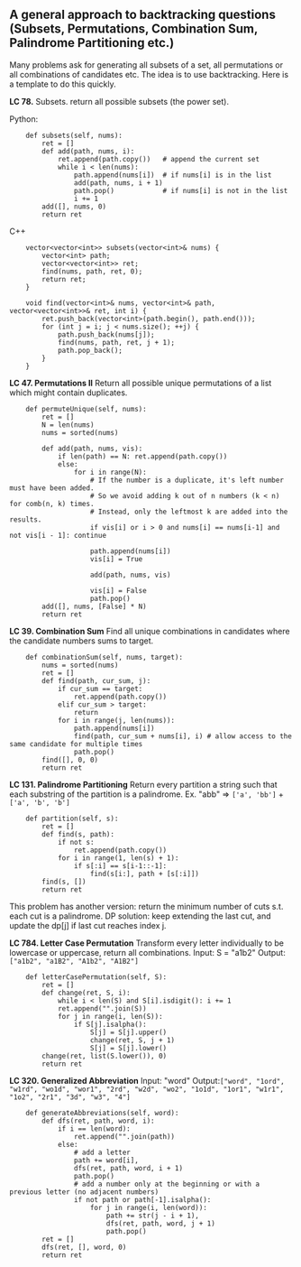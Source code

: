 ## A general approach to backtracking questions (Subsets, Permutations, Combination Sum, Palindrome Partitioning etc.)

Many problems ask for generating all subsets of a set, all permutations or all combinations of candidates etc.
The idea is to use backtracking. Here is a template to do this quickly.

**LC 78.** Subsets. return all possible subsets (the power set).

Python:
```
    def subsets(self, nums):
        ret = []
        def add(path, nums, i):
            ret.append(path.copy())   # append the current set
            while i < len(nums):
                path.append(nums[i])  # if nums[i] is in the list
                add(path, nums, i + 1)
                path.pop()            # if nums[i] is not in the list
                i += 1
        add([], nums, 0)
        return ret
```

C++
```
    vector<vector<int>> subsets(vector<int>& nums) {
        vector<int> path;
        vector<vector<int>> ret;
        find(nums, path, ret, 0);
        return ret;
    }
    
    void find(vector<int>& nums, vector<int>& path, vector<vector<int>>& ret, int i) {
        ret.push_back(vector<int>(path.begin(), path.end()));
        for (int j = i; j < nums.size(); ++j) {
            path.push_back(nums[j]);
            find(nums, path, ret, j + 1);
            path.pop_back();
        }
    }
```

**LC 47. Permutations II** Return all possible unique permutations of a list which might contain duplicates. 
```
    def permuteUnique(self, nums):
        ret = []
        N = len(nums)
        nums = sorted(nums)
        
        def add(path, nums, vis):
            if len(path) == N: ret.append(path.copy())
            else:
                for i in range(N):
                    # If the number is a duplicate, it's left number must have been added.
                    # So we avoid adding k out of n numbers (k < n) for comb(n, k) times.
                    # Instead, only the leftmost k are added into the results.
                    if vis[i] or i > 0 and nums[i] == nums[i-1] and not vis[i - 1]: continue
                    
                    path.append(nums[i])
                    vis[i] = True
                    
                    add(path, nums, vis)
                    
                    vis[i] = False
                    path.pop()
        add([], nums, [False] * N)
        return ret
```

**LC 39. Combination Sum** Find all unique combinations in candidates where the candidate numbers sums to target.
```
    def combinationSum(self, nums, target):
        nums = sorted(nums)  
        ret = []
        def find(path, cur_sum, j):
            if cur_sum == target:
                ret.append(path.copy())
            elif cur_sum > target:
                return
            for i in range(j, len(nums)):
                path.append(nums[i])
                find(path, cur_sum + nums[i], i) # allow access to the same candidate for multiple times
                path.pop()
        find([], 0, 0)
        return ret
```

**LC 131. Palindrome Partitioning** Return every partition a string such that each substring of the partition is a palindrome. Ex. "abb" => `['a', 'bb']` + `['a', 'b', 'b']`
```
    def partition(self, s):
        ret = []
        def find(s, path):
            if not s:
                ret.append(path.copy())
            for i in range(1, len(s) + 1):
                if s[:i] == s[i-1::-1]:
                    find(s[i:], path + [s[:i]])
        find(s, [])
        return ret
```

This problem has another version: return the minimum number of cuts s.t. each cut is a palindrome. DP solution: keep extending the last cut, and update the dp[j] if last cut reaches index j.

**LC 784. Letter Case Permutation** Transform every letter individually to be lowercase or uppercase, return all combinations.
Input: S = "a1b2"
Output: `["a1b2", "a1B2", "A1b2", "A1B2"]`

```
    def letterCasePermutation(self, S):
        ret = []
        def change(ret, S, i):
            while i < len(S) and S[i].isdigit(): i += 1
            ret.append("".join(S))
            for j in range(i, len(S)):
                if S[j].isalpha():
                    S[j] = S[j].upper()
                    change(ret, S, j + 1)
                    S[j] = S[j].lower()
        change(ret, list(S.lower()), 0)
        return ret
```

**LC 320. Generalized Abbreviation**
Input: "word"
Output:`["word", "1ord", "w1rd", "wo1d", "wor1", "2rd", "w2d", "wo2", "1o1d", "1or1", "w1r1", "1o2", "2r1", "3d", "w3", "4"]`
```
    def generateAbbreviations(self, word):
        def dfs(ret, path, word, i):
            if i == len(word):
                ret.append("".join(path))
            else:
                # add a letter 
                path += word[i], 
                dfs(ret, path, word, i + 1)
                path.pop()
                # add a number only at the beginning or with a previous letter (no adjacent numbers)
                if not path or path[-1].isalpha():
                    for j in range(i, len(word)):
                        path += str(j - i + 1),
                        dfs(ret, path, word, j + 1)
                        path.pop()
        ret = []
        dfs(ret, [], word, 0)
        return ret
```
